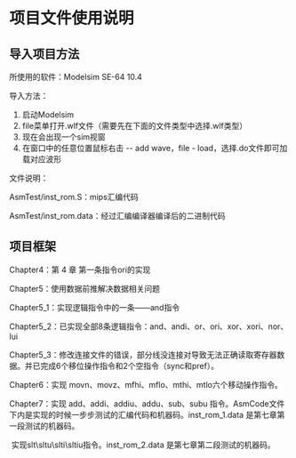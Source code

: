 # 项目文件使用说明

## 导入项目方法

所使用的软件：Modelsim SE-64 10.4

导入方法：

1. 启动Modelsim
2. file菜单打开.wlf文件（需要先在下面的文件类型中选择.wlf类型）
3. 现在会出现一个sim视窗
4. 在窗口中的任意位置鼠标右击 -- add wave，file - load，选择.do文件即可加载对应波形

文件说明：

AsmTest/inst_rom.S：mips汇编代码

AsmTest/inst_rom.data：经过汇编编译器编译后的二进制代码

## 项目框架

Chapter4：第 4 章 第一条指令ori的实现

Chapter5：使用数据前推解决数据相关问题

Chapter5_1：实现逻辑指令中的一条——and指令

Chapter5_2：已实现全部8条逻辑指令：and、andi、or、ori、xor、xori、nor、lui

Chapter5_3：修改连接文件的错误，部分线没连接对导致无法正确读取寄存器数据。并已完成6个移位操作指令和2个空指令（sync和pref）。

Chapter6：实现 movn、movz、mfhi、mflo、mthi、mtlo六个移动操作指令。

Chapter7：实现 add、addi、addiu、addu、sub、subu 指令。AsmCode文件下内是实现的时候一步步测试的汇编代码和机器码。inst_rom_1.data 是第七章第一段测试的机器码。

​					实现slt\sltu\slti\sltiu指令。inst_rom_2.data 是第七章第二段测试的机器码。